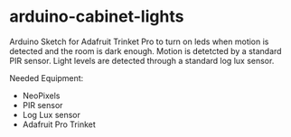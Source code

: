 # arduino-cabinet-lights
Arduino Sketch for Adafruit Trinket Pro to turn on leds when motion is detected and the room is dark enough. Motion is detetcted by a standard PIR sensor. Light levels are detected through a standard log lux sensor.

Needed Equipment:
* NeoPixels
* PIR sensor
* Log Lux sensor
* Adafruit Pro Trinket
